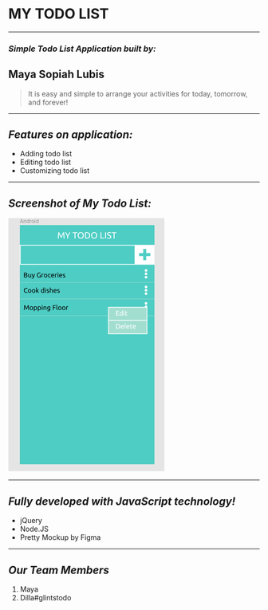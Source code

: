 # MY TODO LIST
 
 ---
### _Simple Todo List Application built by:_
## Maya Sopiah Lubis

> It is easy and simple to arrange your activities for today, tomorrow, and forever!



---
## _Features on application:_
 * Adding todo list
 * Editing todo list
 * Customizing todo list

---
## _Screenshot of My Todo List:_
![mytodolist-screenshot](./mytodolist-screenshot.png "My Todo List Screenshot")
 
 ---

## _Fully developed with JavaScript technology!_
 * jQuery
 * Node.JS
 * Pretty Mockup by Figma

---


## _Our Team Members_
 1. Maya
 2. Dilla#glintstodo
